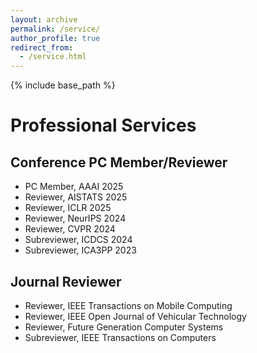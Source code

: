 ```yaml
---
layout: archive
permalink: /service/
author_profile: true
redirect_from:
  - /service.html
---
```

{% include base_path %}
# Professional Services

## Conference PC Member/Reviewer
* PC Member, AAAI 2025
* Reviewer, AISTATS 2025
* Reviewer, ICLR 2025
* Reviewer, NeurIPS 2024
* Reviewer, CVPR 2024
* Subreviewer, ICDCS 2024
* Subreviewer, ICA3PP 2023
  
## Journal Reviewer
* Reviewer, IEEE Transactions on Mobile Computing
* Reviewer, IEEE Open Journal of Vehicular Technology
* Reviewer, Future Generation Computer Systems
* Subreviewer, IEEE Transactions on Computers
